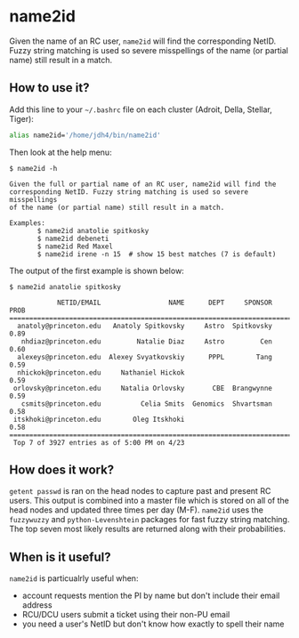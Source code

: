 # name2id

Given the name of an RC user, `name2id` will find the
corresponding NetID. Fuzzy string matching is used so severe misspellings
of the name (or partial name) still result in a match.

## How to use it?

Add this line to your `~/.bashrc` file on each cluster (Adroit, Della, Stellar, Tiger):

```bash
alias name2id='/home/jdh4/bin/name2id'
```

Then look at the help menu:

```
$ name2id -h

Given the full or partial name of an RC user, name2id will find the
corresponding NetID. Fuzzy string matching is used so severe misspellings
of the name (or partial name) still result in a match.

Examples:
       $ name2id anatolie spitkosky
       $ name2id debeneti
       $ name2id Red Maxel
       $ name2id irene -n 15  # show 15 best matches (7 is default)
```

The output of the first example is shown below:

```
$ name2id anatolie spitkosky

            NETID/EMAIL                 NAME      DEPT     SPONSOR  PROB
=========================================================================
  anatoly@princeton.edu   Anatoly Spitkovsky     Astro  Spitkovsky  0.89
   nhdiaz@princeton.edu         Natalie Diaz     Astro         Cen  0.60
  alexeys@princeton.edu  Alexey Svyatkovskiy      PPPL        Tang  0.59
  nhickok@princeton.edu     Nathaniel Hickok                        0.59
 orlovsky@princeton.edu     Natalia Orlovsky       CBE  Brangwynne  0.59
   csmits@princeton.edu          Celia Smits  Genomics  Shvartsman  0.58
 itskhoki@princeton.edu        Oleg Itskhoki                        0.58
=========================================================================
 Top 7 of 3927 entries as of 5:00 PM on 4/23
```

## How does it work?

`getent passwd` is ran on the head nodes to capture past and present RC users. This output is combined into a master file which is stored on all of the head nodes and updated three times per day (M-F). `name2id` uses the `fuzzywuzzy` and `python-Levenshtein` packages for fast fuzzy string matching. The top seven most likely results are returned along with their probabilities.

## When is it useful?

`name2id` is particualrly useful when:

+ account requests mention the PI by name but don't include their email address
+ RCU/DCU users submit a ticket using their non-PU email
+ you need a user's NetID but don't know how exactly to spell their name

